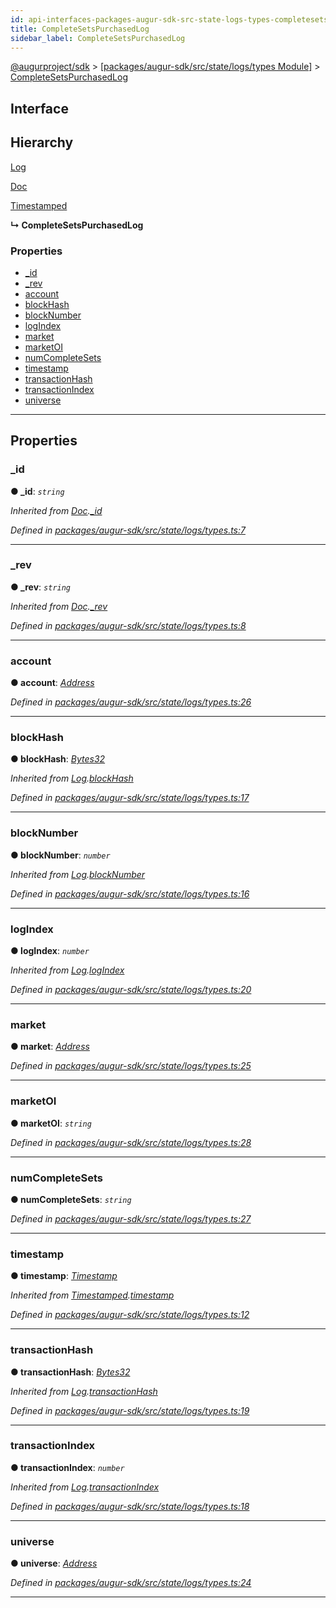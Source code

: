 ```yaml
---
id: api-interfaces-packages-augur-sdk-src-state-logs-types-completesetspurchasedlog
title: CompleteSetsPurchasedLog
sidebar_label: CompleteSetsPurchasedLog
---
```


[@augurproject/sdk](api-readme.md) > [[packages/augur-sdk/src/state/logs/types Module]](api-modules-packages-augur-sdk-src-state-logs-types-module.md) > [CompleteSetsPurchasedLog](api-interfaces-packages-augur-sdk-src-state-logs-types-completesetspurchasedlog.md)

## Interface

## Hierarchy

 [Log](api-interfaces-packages-augur-sdk-src-state-logs-types-log.md)

 [Doc](api-interfaces-packages-augur-sdk-src-state-logs-types-doc.md)

 [Timestamped](api-interfaces-packages-augur-sdk-src-state-logs-types-timestamped.md)

**↳ CompleteSetsPurchasedLog**

### Properties

* [_id](api-interfaces-packages-augur-sdk-src-state-logs-types-completesetspurchasedlog.md#_id)
* [_rev](api-interfaces-packages-augur-sdk-src-state-logs-types-completesetspurchasedlog.md#_rev)
* [account](api-interfaces-packages-augur-sdk-src-state-logs-types-completesetspurchasedlog.md#account)
* [blockHash](api-interfaces-packages-augur-sdk-src-state-logs-types-completesetspurchasedlog.md#blockhash)
* [blockNumber](api-interfaces-packages-augur-sdk-src-state-logs-types-completesetspurchasedlog.md#blocknumber)
* [logIndex](api-interfaces-packages-augur-sdk-src-state-logs-types-completesetspurchasedlog.md#logindex)
* [market](api-interfaces-packages-augur-sdk-src-state-logs-types-completesetspurchasedlog.md#market)
* [marketOI](api-interfaces-packages-augur-sdk-src-state-logs-types-completesetspurchasedlog.md#marketoi)
* [numCompleteSets](api-interfaces-packages-augur-sdk-src-state-logs-types-completesetspurchasedlog.md#numcompletesets)
* [timestamp](api-interfaces-packages-augur-sdk-src-state-logs-types-completesetspurchasedlog.md#timestamp)
* [transactionHash](api-interfaces-packages-augur-sdk-src-state-logs-types-completesetspurchasedlog.md#transactionhash)
* [transactionIndex](api-interfaces-packages-augur-sdk-src-state-logs-types-completesetspurchasedlog.md#transactionindex)
* [universe](api-interfaces-packages-augur-sdk-src-state-logs-types-completesetspurchasedlog.md#universe)

---

## Properties

<a id="_id"></a>

###  _id

**● _id**: *`string`*

*Inherited from [Doc](api-interfaces-packages-augur-sdk-src-state-logs-types-doc.md).[_id](api-interfaces-packages-augur-sdk-src-state-logs-types-doc.md#_id)*

*Defined in [packages/augur-sdk/src/state/logs/types.ts:7](https://github.com/AugurProject/augur/blob/a689f5d0f9/packages/augur-sdk/src/state/logs/types.ts#L7)*

___
<a id="_rev"></a>

###  _rev

**● _rev**: *`string`*

*Inherited from [Doc](api-interfaces-packages-augur-sdk-src-state-logs-types-doc.md).[_rev](api-interfaces-packages-augur-sdk-src-state-logs-types-doc.md#_rev)*

*Defined in [packages/augur-sdk/src/state/logs/types.ts:8](https://github.com/AugurProject/augur/blob/a689f5d0f9/packages/augur-sdk/src/state/logs/types.ts#L8)*

___
<a id="account"></a>

###  account

**● account**: *[Address](api-modules-packages-augur-sdk-src-state-logs-types-module.md#address)*

*Defined in [packages/augur-sdk/src/state/logs/types.ts:26](https://github.com/AugurProject/augur/blob/a689f5d0f9/packages/augur-sdk/src/state/logs/types.ts#L26)*

___
<a id="blockhash"></a>

###  blockHash

**● blockHash**: *[Bytes32](api-modules-packages-augur-sdk-src-state-logs-types-module.md#bytes32)*

*Inherited from [Log](api-interfaces-packages-augur-sdk-src-state-logs-types-log.md).[blockHash](api-interfaces-packages-augur-sdk-src-state-logs-types-log.md#blockhash)*

*Defined in [packages/augur-sdk/src/state/logs/types.ts:17](https://github.com/AugurProject/augur/blob/a689f5d0f9/packages/augur-sdk/src/state/logs/types.ts#L17)*

___
<a id="blocknumber"></a>

###  blockNumber

**● blockNumber**: *`number`*

*Inherited from [Log](api-interfaces-packages-augur-sdk-src-state-logs-types-log.md).[blockNumber](api-interfaces-packages-augur-sdk-src-state-logs-types-log.md#blocknumber)*

*Defined in [packages/augur-sdk/src/state/logs/types.ts:16](https://github.com/AugurProject/augur/blob/a689f5d0f9/packages/augur-sdk/src/state/logs/types.ts#L16)*

___
<a id="logindex"></a>

###  logIndex

**● logIndex**: *`number`*

*Inherited from [Log](api-interfaces-packages-augur-sdk-src-state-logs-types-log.md).[logIndex](api-interfaces-packages-augur-sdk-src-state-logs-types-log.md#logindex)*

*Defined in [packages/augur-sdk/src/state/logs/types.ts:20](https://github.com/AugurProject/augur/blob/a689f5d0f9/packages/augur-sdk/src/state/logs/types.ts#L20)*

___
<a id="market"></a>

###  market

**● market**: *[Address](api-modules-packages-augur-sdk-src-state-logs-types-module.md#address)*

*Defined in [packages/augur-sdk/src/state/logs/types.ts:25](https://github.com/AugurProject/augur/blob/a689f5d0f9/packages/augur-sdk/src/state/logs/types.ts#L25)*

___
<a id="marketoi"></a>

###  marketOI

**● marketOI**: *`string`*

*Defined in [packages/augur-sdk/src/state/logs/types.ts:28](https://github.com/AugurProject/augur/blob/a689f5d0f9/packages/augur-sdk/src/state/logs/types.ts#L28)*

___
<a id="numcompletesets"></a>

###  numCompleteSets

**● numCompleteSets**: *`string`*

*Defined in [packages/augur-sdk/src/state/logs/types.ts:27](https://github.com/AugurProject/augur/blob/a689f5d0f9/packages/augur-sdk/src/state/logs/types.ts#L27)*

___
<a id="timestamp"></a>

###  timestamp

**● timestamp**: *[Timestamp](api-modules-packages-augur-sdk-src-state-logs-types-module.md#timestamp)*

*Inherited from [Timestamped](api-interfaces-packages-augur-sdk-src-state-logs-types-timestamped.md).[timestamp](api-interfaces-packages-augur-sdk-src-state-logs-types-timestamped.md#timestamp)*

*Defined in [packages/augur-sdk/src/state/logs/types.ts:12](https://github.com/AugurProject/augur/blob/a689f5d0f9/packages/augur-sdk/src/state/logs/types.ts#L12)*

___
<a id="transactionhash"></a>

###  transactionHash

**● transactionHash**: *[Bytes32](api-modules-packages-augur-sdk-src-state-logs-types-module.md#bytes32)*

*Inherited from [Log](api-interfaces-packages-augur-sdk-src-state-logs-types-log.md).[transactionHash](api-interfaces-packages-augur-sdk-src-state-logs-types-log.md#transactionhash)*

*Defined in [packages/augur-sdk/src/state/logs/types.ts:19](https://github.com/AugurProject/augur/blob/a689f5d0f9/packages/augur-sdk/src/state/logs/types.ts#L19)*

___
<a id="transactionindex"></a>

###  transactionIndex

**● transactionIndex**: *`number`*

*Inherited from [Log](api-interfaces-packages-augur-sdk-src-state-logs-types-log.md).[transactionIndex](api-interfaces-packages-augur-sdk-src-state-logs-types-log.md#transactionindex)*

*Defined in [packages/augur-sdk/src/state/logs/types.ts:18](https://github.com/AugurProject/augur/blob/a689f5d0f9/packages/augur-sdk/src/state/logs/types.ts#L18)*

___
<a id="universe"></a>

###  universe

**● universe**: *[Address](api-modules-packages-augur-sdk-src-state-logs-types-module.md#address)*

*Defined in [packages/augur-sdk/src/state/logs/types.ts:24](https://github.com/AugurProject/augur/blob/a689f5d0f9/packages/augur-sdk/src/state/logs/types.ts#L24)*

___

